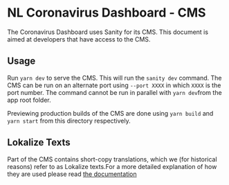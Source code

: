 # NL Coronavirus Dashboard - CMS

The Coronavirus Dashboard uses Sanity for its CMS. This document is aimed at
developers that have access to the CMS.

## Usage

Run `yarn dev` to serve the CMS. This will run the `sanity dev` command. The CMS can be run on an alternate port using `--port XXXX` in which `XXXX` is the port number. The command cannot be run in parallel with `yarn dev`from the app root folder.

Previewing production builds of the CMS are done using `yarn build` and `yarn start` from this directory respectively.

## Lokalize Texts

Part of the CMS contains short-copy translations, which we (for historical
reasons) refer to as Lokalize texts.For a more detailed explanation of how they
are used please read [the documentation](/docs/lokalize-texts.md)
